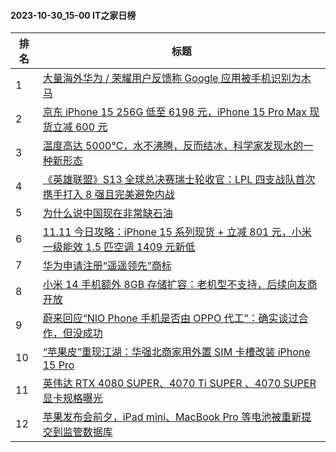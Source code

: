 #### 2023-10-30_15-00  IT之家日榜

| 排名 | 标题|
| --- | ---|
| 1 | [大量海外华为 / 荣耀用户反馈称 Google 应用被手机识别为木马](https://www.ithome.com/0/728/431.htm) |
| 2 | [京东 iPhone 15 256G 低至 6198 元，iPhone 15 Pro Max 现货立减 600 元](https://www.ithome.com/0/728/380.htm) |
| 3 | [温度高达 5000℃，水不沸腾，反而结冰，科学家发现水的一种新形态](https://www.ithome.com/0/728/430.htm) |
| 4 | [《英雄联盟》S13 全球总决赛瑞士轮收官：LPL 四支战队首次携手打入 8 强且完美避免内战](https://www.ithome.com/0/728/415.htm) |
| 5 | [为什么说中国现在非常缺石油](https://www.ithome.com/0/728/417.htm) |
| 6 | [11.11 今日攻略：iPhone 15 系列现货 + 立减 801 元，小米一级能效 1.5 匹空调 1409 元新低](https://www.ithome.com/0/728/418.htm) |
| 7 | [华为申请注册“遥遥领先”商标](https://www.ithome.com/0/728/501.htm) |
| 8 | [小米 14 手机额外 8GB 存储扩容：老机型不支持，后续向友商开放](https://www.ithome.com/0/728/528.htm) |
| 9 | [蔚来回应“NIO Phone 手机是否由 OPPO 代工”：确实谈过合作，但没成功](https://www.ithome.com/0/728/407.htm) |
| 10 | [“苹果皮”重现江湖：华强北商家用外置 SIM 卡槽改装 iPhone 15 Pro](https://www.ithome.com/0/728/482.htm) |
| 11 | [英伟达 RTX 4080 SUPER、4070 Ti SUPER 、4070 SUPER 显卡规格曝光](https://www.ithome.com/0/728/447.htm) |
| 12 | [苹果发布会前夕，iPad mini、MacBook Pro 等电池被重新提交到监管数据库](https://www.ithome.com/0/728/448.htm) |
